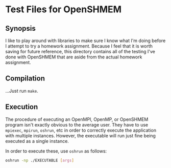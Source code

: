 # Test Files for OpenSHMEM

## Synopsis
I like to play around with libraries to make sure I know what I'm doing before I attempt to try a homework assignment.
Because I feel that it is worth saving for future reference, this directory contains all of the testing I've done with OpenSHMEM that are aside from the actual homework assignment.

## Compilation
...Just run `make`.

## Execution
The procedure of executing an OpenMPI, OpenMP, or OpenSHMEM program isn't exactly obvious to the average user. They have to use `mpiexec`, `mpirun`, `oshrun`, etc in order to correctly execute the application with multiple instances. However, the executable will run just fine being executed as a single instance.

In order to execute these, use `oshrun` as follows:
```bash
oshrun -np ./EXECUTABLE [args]
```
